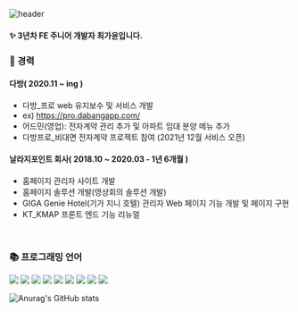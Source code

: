 ![header](https://capsule-render.vercel.app/api?type=waving&color=auto&height=150&section=header&text=FrontEnd__React_주니어개발자&fontSize=30&fontColor=ffffff&animation=twinkling)

#### ✨ 3년차 FE 주니어 개발자 최가윤입니다.


### 🚀 경력 

#### 다방( 2020.11 ~ ing )
  - 다방_프로 web 유지보수 및 서비스 개발
  - ex) https://pro.dabangapp.com/
  - 어드민(영업): 전자계약 관리 추가 및 아파트 임대 분양 메뉴 추가
  - 다방프로_비대면 전자계약 프로젝트 참여 (2021년 12월 서비스 오픈)

#### 날라지포인트 회사( 2018.10 ~ 2020.03 - 1년 6개월 )
  - 홈페이지 관리자 사이트 개발
  - 홈페이지 솔루션 개발(영상회의 솔루션 개발)
  - GIGA Genie Hotel(기가 지니 호텔) 관리자 Web 페이지 기능 개발 및 페이지 구현
  - KT_KMAP 프론트 엔드 기능 리뉴얼
  
<br />

###  📚 프로그래밍 언어
<p align="left"> 
<img src="https://img.shields.io/badge/html5-E34F26?style=for-the-badge&logo=html5&logoColor=white">
<img src="https://img.shields.io/badge/css-1572B6?style=for-the-badge&logo=css3&logoColor=white">
<img src="https://img.shields.io/badge/javascript-F7DF1E?style=for-the-badge&logo=javascript&logoColor=black">
<img src="https://img.shields.io/badge/react-61DAFB?style=for-the-badge&logo=react&logoColor=black">
<img src="https://img.shields.io/badge/node.js-339933?style=for-the-badge&logo=Node.js&logoColor=white">
<img src="https://img.shields.io/badge/github-181717?style=for-the-badge&logo=github&logoColor=white">
<img src="https://img.shields.io/badge/styled-components-DB7093?style=for-the-badge&logo=styled-components&logoColor=white">
<img src="https://img.shields.io/badge/typescript-76CAB5?style=for-the-badge&logo=typescript&logoColor=white">
<img src="https://img.shields.io/badge/next.js-000000?style=for-the-badge&logo=next.js&logoColor=white">
</p>


![Anurag's GitHub stats](https://github-readme-stats.vercel.app/api?username=CHOIKAYOON&show_icons=true&theme=dark)

<!--
**CHOIKAYOON/CHOIKAYOON** is a ✨ _special_ ✨ repository because its `README.md` (this file) appears on your GitHub profile.

Here are some ideas to get you started:

- 🔭 I’m currently working on ...
- 🌱 I’m currently learning ...
- 👯 I’m looking to collaborate on ...
- 🤔 I’m looking for help with ...
- 💬 Ask me about ...
- 📫 How to reach me: ...
- 😄 Pronouns: ...
- ⚡ Fun fact: ...
-->
